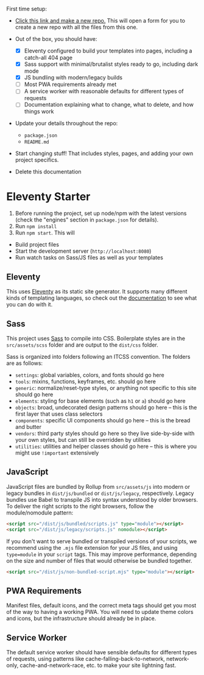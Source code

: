 First time setup:

- [Click this link and make a new
repo.](https://github.com/dustinwhisman/eleventy-starter/generate) This will
open a form for you to create a new repo with all the files from this one.

- Out of the box, you should have:
  - [x] Eleventy configured to build your templates into pages, including a
    catch-all 404 page
  - [x] Sass support with minimal/brutalist styles ready to go, including dark
    mode
  - [x] JS bundling with modern/legacy builds
  - [ ] Most PWA requirements already met
  - [ ] A service worker with reasonable defaults for different types of
    requests
  - [ ] Documentation explaining what to change, what to delete, and how things
    work

- Update your details throughout the repo:
  - `package.json`
  - `README.md`

- Start changing stuff! That includes styles, pages, and adding your own project
  specifics.

- Delete this documentation

# Eleventy Starter

1. Before running the project, set up node/npm with the latest versions (check
   the "engines" section in `package.json` for details).
1. Run `npm install`
1. Run `npm start`. This will
  - Build project files
  - Start the development server (`http://localhost:8080`)
  - Run watch tasks on Sass/JS files as well as your templates

## Eleventy

This uses [Eleventy](https://11ty.dev) as its static site generator. It supports
many different kinds of templating languages, so check out the
[documentation](https://11ty.dev) to see what you can do with it.

## Sass

This project uses [Sass](https://sass-lang.com/) to compile into CSS.
Boilerplate styles are in the `src/assets/scss` folder and are output to the
`dist/css` folder.

Sass is organized into folders following an ITCSS convention. The folders are as
follows:
- `settings`: global variables, colors, and fonts should go here
- `tools`: mixins, functions, keyframes, etc. should go here
- `generic`: normalize/reset-type styles, or anything not specific to this site
  should go here
- `elements`: styling for base elements (such as `h1` or `a`) should go here
- `objects`: broad, undecorated design patterns should go here – this is the
  first layer that uses class selectors
- `components`: specific UI components should go here – this is the bread and
  butter
- `vendors`: third party styles should go here so they live side-by-side with
  your own styles, but can still be overridden by utilities
- `utilities`: utilities and helper classes should go here – this is where you
  might use `!important` extensively

## JavaScript

JavaScript files are bundled by Rollup from `src/assets/js` into modern or
legacy bundles in `dist/js/bundled` or `dist/js/legacy`, respectively. Legacy
bundles use Babel to transpile JS into syntax understood by older browsers. To
deliver the right scripts to the right browsers, follow the module/nomodule
pattern:

```html
<script src="/dist/js/bundled/scripts.js" type="module"></script>
<script src="/dist/js/legacy/scripts.js" nomodule></script>
```

If you don't want to serve bundled or transpiled versions of your scripts, we
recommend using the `.mjs` file extension for your JS files, and using
`type=module` in your `script` tags. This may improve performance, depending on
the size and number of files that would otherwise be bundled together.

```html
<script src="/dist/js/non-bundled-script.mjs" type="module"></script>
```

## PWA Requirements

Manifest files, default icons, and the correct meta tags should get you most of
the way to having a working PWA. You will need to update theme colors and icons,
but the infrastructure should already be in place.

## Service Worker

The default service worker should have sensible defaults for different types of
requests, using patterns like cache-falling-back-to-network, network-only,
cache-and-network-race, etc. to make your site lightning fast.
